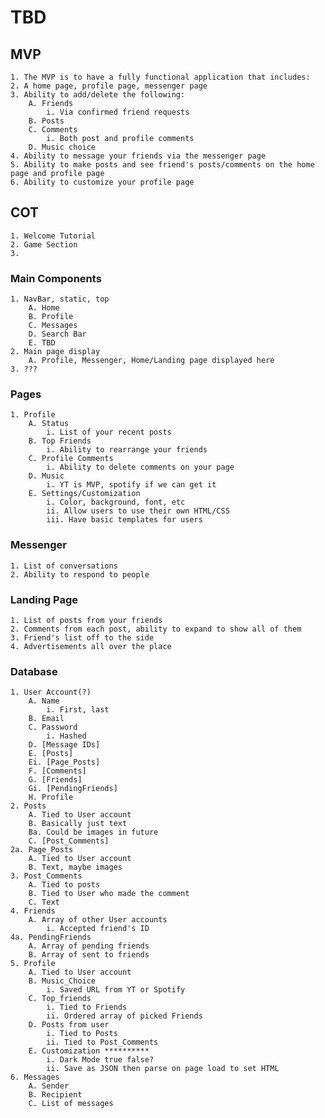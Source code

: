 # TBD

## MVP

    1. The MVP is to have a fully functional application that includes:
    2. A home page, profile page, messenger page
    3. Ability to add/delete the following:
        A. Friends
            i. Via confirmed friend requests
        B. Posts
        C. Comments
            i. Both post and profile comments
        D. Music choice
    4. Ability to message your friends via the messenger page
    5. Ability to make posts and see friend's posts/comments on the home page and profile page
    6. Ability to customize your profile page

## COT

    1. Welcome Tutorial
    2. Game Section
    3.

### Main Components

    1. NavBar, static, top
        A. Home
        B. Profile
        C. Messages
        D. Search Bar
        E. TBD
    2. Main page display
        A. Profile, Messenger, Home/Landing page displayed here
    3. ???

### Pages

    1. Profile
        A. Status
            i. List of your recent posts
        B. Top Friends
            i. Ability to rearrange your friends
        C. Profile Comments
            i. Ability to delete comments on your page
        D. Music
            i. YT is MVP, spotify if we can get it
        E. Settings/Customization
            i. Color, background, font, etc
            ii. Allow users to use their own HTML/CSS
            iii. Have basic templates for users

### Messenger

    1. List of conversations
    2. Ability to respond to people

### Landing Page

    1. List of posts from your friends
    2. Comments from each post, ability to expand to show all of them
    3. Friend's list off to the side
    4. Advertisements all over the place

### Database

    1. User Account(?)
        A. Name
            i. First, last
        B. Email
        C. Password
            i. Hashed
        D. [Message IDs]
        E. [Posts]
        Ei. [Page_Posts]
        F. [Comments]
        G. [Friends]
        Gi. [PendingFriends]
        H. Profile
    2. Posts
        A. Tied to User account
        B. Basically just text
        Ba. Could be images in future
        C. [Post_Comments]
    2a. Page_Posts
        A. Tied to User account
        B. Text, maybe images
    3. Post_Comments
        A. Tied to posts
        B. Tied to User who made the comment
        C. Text
    4. Friends
        A. Array of other User accounts
            i. Accepted friend's ID
    4a. PendingFriends
        A. Array of pending friends
        B. Array of sent to friends
    5. Profile
        A. Tied to User account
        B. Music_Choice
            i. Saved URL from YT or Spotify
        C. Top_friends
            i. Tied to Friends
            ii. Ordered array of picked Friends
        D. Posts from user
            i. Tied to Posts
            ii. Tied to Post_Comments
        E. Customization **********
            i. Dark Mode true false?
            ii. Save as JSON then parse on page load to set HTML
    6. Messages
        A. Sender
        B. Recipient
        C. List of messages
